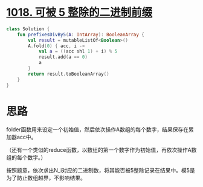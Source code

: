 # [1018. 可被 5 整除的二进制前缀](https://leetcode-cn.com/problems/binary-prefix-divisible-by-5/)

```kotlin
class Solution {
    fun prefixesDivBy5(A: IntArray): BooleanArray {
        val result = mutableListOf<Boolean>()
        A.fold(0) { acc, i ->
            val a = ((acc shl 1) + i) % 5
            result.add(a == 0)
            a
        }
        return result.toBooleanArray()
    }
}
```

# 思路

folder函数用来设定一个初始值，然后依次操作A数组的每个数字，结果保存在累加器acc中。

（还有一个类似的reduce函数，以数组的第一个数字作为初始值，再依次操作A数组的每个数字。）

按照题意，依次求出N_i对应的二进制数，将其能否被5整除记录在结果中。模5是为了防止数组越界，不影响结果。